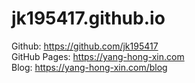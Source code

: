 # jk195417.github.io

Github: https://github.com/jk195417  
GitHub Pages: https://yang-hong-xin.com  
Blog: https://yang-hong-xin.com/blog
